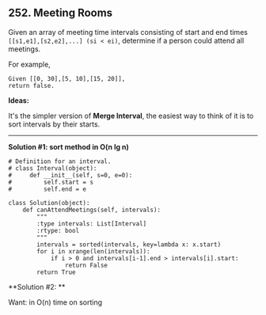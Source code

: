 ## 252. Meeting Rooms

Given an array of meeting time intervals consisting of start and end times `[[s1,e1],[s2,e2],...] (si < ei)`, determine if a person could attend all meetings.

For example,
    
    Given [[0, 30],[5, 10],[15, 20]],
    return false.
    
    
**Ideas:**

It's the simpler version of **Merge Interval**, the easiest way to think of it is to sort intervals by their starts.

---
**Solution #1: sort method in O(n lg n)**

    # Definition for an interval.
    # class Interval(object):
    #     def __init__(self, s=0, e=0):
    #         self.start = s
    #         self.end = e

    class Solution(object):
        def canAttendMeetings(self, intervals):
            """
            :type intervals: List[Interval]
            :rtype: bool
            """
            intervals = sorted(intervals, key=lambda x: x.start)
            for i in xrange(len(intervals)):
                if i > 0 and intervals[i-1].end > intervals[i].start:
                    return False
            return True
            
            
**Solution #2: **

Want: in O(n) time on sorting
